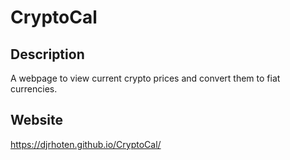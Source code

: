 # CryptoCal

## Description
A webpage to view current crypto prices and convert them to fiat currencies.


## Website
https://djrhoten.github.io/CryptoCal/
